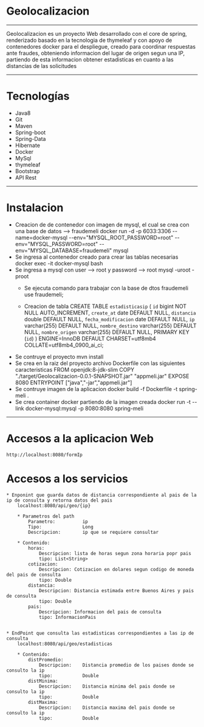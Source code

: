 
# Geolocalizacion 

---

Geolocalizacion es un proyecto Web desarrollado con el core de spring, renderizado basado en la tecnologia de thymeleaf y con apoyo de contenedores docker para el despliegue, creado para coordinar respuestas ante fraudes, obteniendo informacion del lugar de origen segun una IP, partiendo de esta informacion obtener estadisticas en cuanto a las distancias de las solicitudes


----


# Tecnologías 

 * Java8 
 * Git
 * Maven
 * Spring-boot
 * Spring-Data
 * Hibernate
 * Docker
 * MySql
 * thymeleaf
 * Bootstrap
 * API Rest


-------

# Instalacion

* Creacion de de contenedor con imagen de mysql, el cual se crea con una base de datos --> fraudemeli
	docker run -d -p 6033:3306 --name=docker-mysql --env="MYSQL_ROOT_PASSWORD=root" --env="MYSQL_PASSWORD=root" --env="MYSQL_DATABASE=fraudemeli" mysql
* Se ingresa al contenedor creado para crear las tablas necesarias  
	docker exec -it docker-mysql bash
* Se ingresa a mysql con user -->  root y password --> root
	mysql -uroot -proot
	* Se ejecuta comando para trabajar con la base de dtos fraudemeli
	use fraudemeli;


	* Creacion de tabla
		CREATE TABLE `estadisticasip` (
		  `id` bigint NOT NULL AUTO_INCREMENT,
		  `create_at` date DEFAULT NULL,
		  `distancia` double DEFAULT NULL,
		  `fecha_modificacion` date DEFAULT NULL,
		  `ip` varchar(255) DEFAULT NULL,
		  `nombre_destino` varchar(255) DEFAULT NULL,
		  `nombre_origen` varchar(255) DEFAULT NULL,
		  PRIMARY KEY (`id`)
		) ENGINE=InnoDB DEFAULT CHARSET=utf8mb4 COLLATE=utf8mb4_0900_ai_ci;
* Se contruye el proyecto 
	mvn install 
* Se crea en la raiz del proyecto archivo Dockerfile con las siguientes caracteristicas
	FROM openjdk:8-jdk-slim
	COPY "./target/Geolocalizacion-0.0.1-SNAPSHOT.jar" "appmeli.jar"
	EXPOSE 8080
	ENTRYPOINT ["java","-jar","appmeli.jar"]
* Se contruye imagen de la aplicacion 
	docker build -f Dockerfile -t spring-meli .
* Se crea container docker partiendo de la imagen creada
	docker run -t --link docker-mysql:mysql -p 8080:8080 spring-meli


-------

# Accesos a la aplicacion Web
	http://localhost:8080/formIp

# Accesos a los servicios
	* Enponint que guarda datos de distancia correspondiente al pais de la ip de consulta y retorna datos del pais
		localhost:8080/api/geo/{ip}

		* Parametros del path
		 	Parametro: 			ip
		 	Tipo: 				Long
		 	Descripcion: 		ip que se requiere consultar

		* Contenido:
			horas: 
				Descripcion: lista de horas segun zona horaria popr pais
				tipo: List<String>
			cotizacion:
				Descripcion: Cotizacion en dolares segun codigo de moneda del pais de consulta
				tipo: Double
			distancia:
				Descripcion: Distancia estimada entre Buenos Aires y pais de consulta
				tipo: Double
			pais:
				Descripcion: Informacion del pais de consulta
				tipo: InformacionPais


	* EndPoint que consulta las estadisticas correspondientes a las ip de consulta
		localhost:8080/api/geo/estadisticas

		* Contenido:
			distPromedio: 
				Descripcion: 	Distancia promedio de los paises donde se consulto la ip
				tipo: 			Double
			distMinima: 
				Descripcion: 	Distancia minima del pais donde se consulto la ip
				tipo:			Double
			distMaxima: 
				Descripcion: 	Distancia maxima del pais donde se consulto la ip
				tipo:			Double







